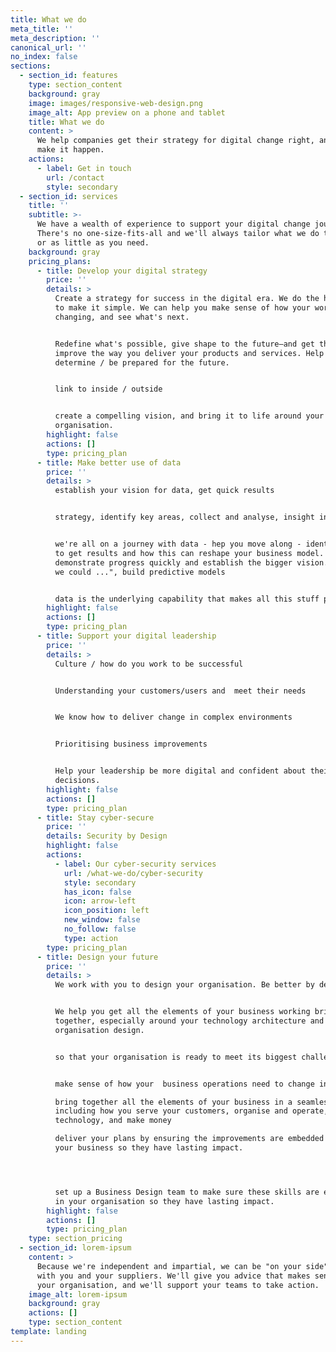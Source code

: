 ```yaml
---
title: What we do
meta_title: ''
meta_description: ''
canonical_url: ''
no_index: false
sections:
  - section_id: features
    type: section_content
    background: gray
    image: images/responsive-web-design.png
    image_alt: App preview on a phone and tablet
    title: What we do
    content: >
      We help companies get their strategy for digital change right, and we help
      make it happen.
    actions:
      - label: Get in touch
        url: /contact
        style: secondary
  - section_id: services
    title: ''
    subtitle: >-
      We have a wealth of experience to support your digital change journey.
      There's no one-size-fits-all and we'll always tailor what we do to as much
      or as little as you need.
    background: gray
    pricing_plans:
      - title: Develop your digital strategy
        price: ''
        details: >
          Create a strategy for success in the digital era. We do the hard work
          to make it simple. We can help you make sense of how your world is
          changing, and see what's next.


          Redefine what's possible, give shape to the future—and get there.
          improve the way you deliver your products and services. Help you
          determine / be prepared for the future.


          link to inside / outside


          create a compelling vision, and bring it to life around your
          organisation.
        highlight: false
        actions: []
        type: pricing_plan
      - title: Make better use of data
        price: ''
        details: >
          establish your vision for data, get quick results


          strategy, identify key areas, collect and analyse, insight into action


          we're all on a journey with data - hep you move along - identify where
          to get results and how this can reshape your business model.
          demonstrate progress quickly and establish the bigger vision. "what if
          we could ...", build predictive models


          data is the underlying capability that makes all this stuff possible
        highlight: false
        actions: []
        type: pricing_plan
      - title: Support your digital leadership
        price: ''
        details: >
          Culture / how do you work to be successful


          Understanding your customers/users and  meet their needs


          We know how to deliver change in complex environments


          Prioritising business improvements


          Help your leadership be more digital and confident about their
          decisions.
        highlight: false
        actions: []
        type: pricing_plan
      - title: Stay cyber-secure
        price: ''
        details: Security by Design
        highlight: false
        actions:
          - label: Our cyber-security services
            url: /what-we-do/cyber-security
            style: secondary
            has_icon: false
            icon: arrow-left
            icon_position: left
            new_window: false
            no_follow: false
            type: action
        type: pricing_plan
      - title: Design your future
        price: ''
        details: >
          We work with you to design your organisation. Be better by design


          We help you get all the elements of your business working brilliantly
          together, especially around your technology architecture and
          organisation design.


          so that your organisation is ready to meet its biggest challenges.


          make sense of how your  business operations need to change in response

          bring together all the elements of your business in a seamless design,
          including how you serve your customers, organise and operate, use
          technology, and make money

          deliver your plans by ensuring the improvements are embedded deep in
          your business so they have lasting impact.




          set up a Business Design team to make sure these skills are embedded
          in your organisation so they have lasting impact.
        highlight: false
        actions: []
        type: pricing_plan
    type: section_pricing
  - section_id: lorem-ipsum
    content: >
      Because we're independent and impartial, we can be "on your side" working
      with you and your suppliers. We'll give you advice that makes sense in
      your organisation, and we'll support your teams to take action.
    image_alt: lorem-ipsum
    background: gray
    actions: []
    type: section_content
template: landing
---
```

